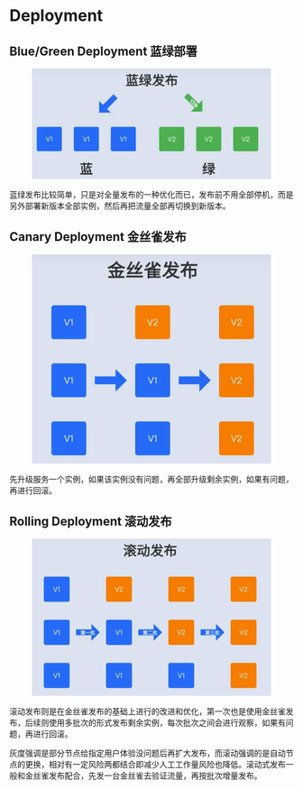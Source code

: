 # Deployment

## **Blue/Green Deployment 蓝绿部署**

<figure><img src="../../.gitbook/assets/image.png" alt=""><figcaption></figcaption></figure>

蓝绿发布比较简单，只是对全量发布的一种优化而已，发布前不用全部停机，而是另外部署新版本全部实例，然后再把流量全部再切换到新版本。

## Canary Deployment 金丝雀发布 <a href="#h_501209052_2" id="h_501209052_2"></a>

<figure><img src="../../.gitbook/assets/image (3).png" alt=""><figcaption></figcaption></figure>

先升级服务一个实例，如果该实例没有问题，再全部升级剩余实例，如果有问题，再进行回滚。

## Rolling Deployment 滚动发布 <a href="#h-rolling-deployment-vs-canary-deployment" id="h-rolling-deployment-vs-canary-deployment"></a>

<figure><img src="../../.gitbook/assets/image (2).png" alt=""><figcaption></figcaption></figure>

滚动发布则是在金丝雀发布的基础上进行的改进和优化，第一次也是使用金丝雀发布，后续则使用多批次的形式发布剩余实例，每次批次之间会进行观察，如果有问题，再进行回滚。

灰度强调是部分节点给指定用户体验没问题后再扩大发布，而滚动强调的是自动节点的更换，相对有一定风险两都结合即减少人工工作量风险也降低。滚动式发布一般和金丝雀发布配合，先发一台金丝雀去验证流量，再按批次增量发布。

